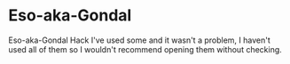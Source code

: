 # Eso-aka-Gondal
Eso-aka-Gondal Hack 
I've used some and it wasn't a problem, I haven't used all of them so I wouldn't recommend opening them without checking.
